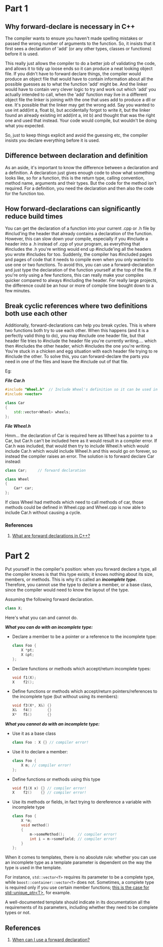 # Part 1

## Why forward-declare is necessary in C++

The compiler wants to ensure you haven't made spelling mistakes or passed the wrong number of arguments to the function. So, it insists that it first sees a declaration of 'add' (or any other types, classes or functions) before it is used.

This really just allows the compiler to do a better job of validating the code, and allows it to tidy up loose ends so it can produce a neat looking object file. If you didn't have to forward declare things, the compiler would produce an object file that would have to contain information about all the possible guesses as to what the function 'add' might be. And the linker would have to contain very clever logic to try and work out which 'add' you actually intended to call, when the 'add' function may live in a different object file the linker is joining with the one that uses add to produce a dll or exe. It's possible that the linker may get the wrong add. Say you wanted to use int add(int a, float b), but accidentally forgot to write it, but the linker found an already existing int add(int a, int b) and thought that was the right one and used that instead. Your code would compile, but wouldn't be doing what you expected.

So, just to keep things explicit and avoid the guessing etc, the compiler insists you declare everything before it is used.

## Difference between declaration and definition

As an aside, it's important to know the difference between a declaration and a definition. A declaration just gives enough code to show what something looks like, so for a function, this is the return type, calling convention, method name, arguments and their types. But the code for the method isn't required. For a definition, you need the declaration and then also the code for the function too.

## How forward-declarations can significantly reduce build times

You can get the declaration of a function into your current .cpp or .h file by #includ'ing the header that already contains a declaration of the function. However, this can slow down your compile, especially if you #include a header into a .h instead of .cpp of your program, as everything that #includes the .h you're writing would end up #include'ing all the headers you wrote #includes for too. Suddenly, the compiler has #included pages and pages of code that it needs to compile even when you only wanted to use one or two functions. To avoid this, you can use a forward-declaration and just type the declaration of the function yourself at the top of the file. If you're only using a few functions, this can really make your compiles quicker compared to always #including the header. For really large projects, the difference could be an hour or more of compile time bought down to a few minutes.

## Break cyclic references where two definitions both use each other

Additionally, forward-declarations can help you break cycles. This is where two functions both try to use each other. When this happens (and it is a perfectly valid thing to do), you may #include one header file, but that header file tries to #include the header file you're currently writing.... which then #includes the other header, which #includes the one you're writing. You're stuck in a chicken and egg situation with each header file trying to re #include the other. To solve this, you can forward-declare the parts you need in one of the files and leave the #include out of that file.

Eg:

***File Car.h***

```c++
#include "Wheel.h"  // Include Wheel's definition so it can be used in Car.
#include <vector>

class Car
{
    std::vector<Wheel> wheels;
};
```

***File Wheel.h***

Hmm... the declaration of Car is required here as Wheel has a pointer to a Car, but Car.h can't be included here as it would result in a compiler error. If Car.h was included, that would then try to include Wheel.h which would include Car.h which would include Wheel.h and this would go on forever, so instead the compiler raises an error. The solution is to forward declare Car instead:

```c++
class Car;     // forward declaration

class Wheel
{
    Car* car;
};
```

If class Wheel had methods which need to call methods of car, those methods could be defined in Wheel.cpp and Wheel.cpp is now able to include Car.h without causing a cycle.

### References

1. [What are forward declarations in C++?](https://stackoverflow.com/questions/4757565/what-are-forward-declarations-in-c)


# Part 2

Put yourself in the compiler's position: when you forward declare a type, all the compiler knows is that this type exists; it knows nothing about its size, members, or methods. This is why it's called an ***incomplete type***. Therefore, you cannot use the type to declare a member, or a base class, since the compiler would need to know the layout of the type.

Assuming the following forward declaration.

```c++
class X;
```

Here's what you can and cannot do.

***What you can do with an incomplete type:***

- Declare a member to be a pointer or a reference to the incomplete type:

    ```c++
    class Foo {
        X *pt;
        X &pt;
    };
    ```

- Declare functions or methods which accept/return incomplete types:

    ```c++
    void f1(X);
    X    f2();
    ```
    
- Define functions or methods which accept/return pointers/references to the incomplete type (but without using its members):

    ```c++
    void f3(X*, X&) {}
    X&   f4()       {}
    X*   f5()       {}
    ```
    
***What you cannot do with an incomplete type:***

- Use it as a base class

    ```c++
    class Foo : X {} // compiler error!
    ```
    
- Use it to declare a member:

    ```c++
    class Foo {
        X m; // compiler error!
    };
    ```
    
- Define functions or methods using this type

    ```c++
    void f1(X x) {} // compiler error!
    X    f2()    {} // compiler error!
    ```
    
- Use its methods or fields, in fact trying to dereference a variable with incomplete type

    ```c++
    class Foo {
        X *m;            
        void method()            
        {
            m->someMethod();      // compiler error!
            int i = m->someField; // compiler error!
        }
    };
    ```
    
When it comes to templates, there is no absolute rule: whether you can use an incomplete type as a template parameter is dependent on the way the type is used in the template.

For instance, `std::vector<T>` requires its parameter to be a complete type, while `boost::container::vector<T>` does not. Sometimes, a complete type is required only if you use certain member functions; [this is the case for std::unique_ptr\<T\>](https://stackoverflow.com/questions/6012157/is-stdunique-ptrt-required-to-know-the-full-definition-of-t), for example.

A well-documented template should indicate in its documentation all the requirements of its parameters, including whether they need to be complete types or not.

## References

1. [When can I use a forward declaration?](https://stackoverflow.com/questions/553682/when-can-i-use-a-forward-declaration)
